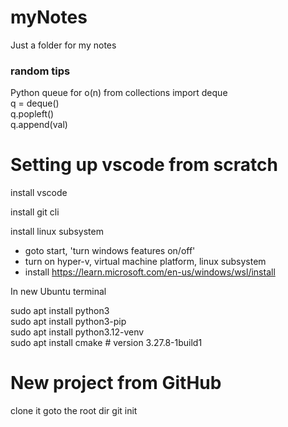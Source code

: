 # myNotes
Just a folder for my notes

### random tips   
Python queue for o(n)
from collections import deque   
q = deque()   
q.popleft()   
q.append(val)   


# Setting up vscode from scratch
install vscode

install git cli

install linux subsystem
- goto start, 'turn windows features on/off'
- turn on hyper-v, virtual machine platform, linux subsystem
- install https://learn.microsoft.com/en-us/windows/wsl/install

In new Ubuntu terminal

sudo apt install python3   
sudo apt install python3-pip   
sudo apt install python3.12-venv   
sudo apt install cmake  # version 3.27.8-1build1   


# New project from GitHub

clone it
goto the root dir
git init <make sure git is installed>






